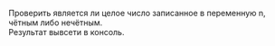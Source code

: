 Проверить является ли целое число записанное в переменную n, чётным либо нечётным.  
Результат вывсети в консоль.